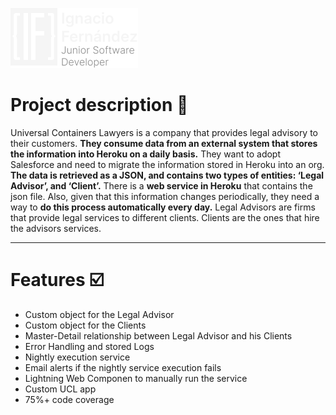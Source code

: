 ![Ignacio Fernandez logo](https://github.com/ignfer/altimetrikFinalProject/blob/main/IF_logo.png)
# Project description 🤔

Universal Containers Lawyers is a company that provides legal advisory to their customers.
**They consume data from an external system that stores the information into Heroku on a daily
basis.** They want to adopt Salesforce and need to migrate the information stored in Heroku into an org.
**The data is retrieved as a JSON, and contains two types of entities: ‘Legal Advisor’, and ‘Client’.**
There is a **web service in Heroku** that contains the json file. Also, given that this information
changes periodically, they need a way to **do this process automatically every day.**
Legal Advisors are firms that provide legal services to different clients. Clients are the ones that
hire the advisors services.

---

# Features ☑️
* Custom object for the Legal Advisor
* Custom object for the Clients
* Master-Detail relationship between Legal Advisor and his Clients
* Error Handling and stored Logs
* Nightly execution service
* Email alerts if the nightly service execution fails
* Lightning Web Componen to manually run the service
* Custom UCL app
* 75%+ code coverage



